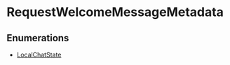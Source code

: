# RequestWelcomeMessageMetadata

## Enumerations

- [LocalChatState](enumerations/LocalChatState.md)

